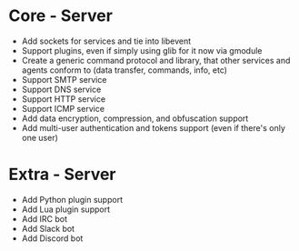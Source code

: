 # Core - Server
- Add sockets for services and tie into libevent
- Support plugins, even if simply using glib for it now via gmodule
- Create a generic command protocol and library, that other services and agents conform to (data transfer, commands, info, etc)
- Support SMTP service
- Support DNS service
- Support HTTP service
- Support ICMP service
- Add data encryption, compression, and obfuscation support
- Add multi-user authentication and tokens support (even if there's only one user)

# Extra - Server
- Add Python plugin support
- Add Lua plugin support
- Add IRC bot
- Add Slack bot
- Add Discord bot
